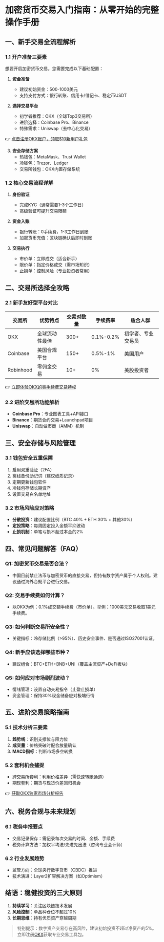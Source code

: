 # 加密货币交易入门指南：从零开始的完整操作手册

## 一、新手交易全流程解析

### 1.1 开户准备三要素
想要开启加密货币交易，您需要完成以下基础配置：

1. **资金准备**
   - 建议初始资金：500-1000美元
   - 支持支付方式：银行转账、信用卡/借记卡、稳定币USDT

2. **选择交易平台**
   - 初学者推荐：OKX（全球Top3交易所）
   - 进阶选择：Coinbase Pro、Binance
   - 特殊需求：Uniswap（去中心化交易）

👉 [点击注册OKX账户，领取$10新用户礼包](https://bit.ly/okx_welcome)

3. **安全存储方案**
   - 热钱包：MetaMask、Trust Wallet
   - 冷钱包：Trezor、Ledger
   - 交易所钱包：OKX内置存储系统

### 1.2 核心交易流程详解
1. **身份验证**
   - 完成KYC（通常需要1-3个工作日）
   - 高级验证可提升交易限额

2. **资金入账**
   - 银行转账：0手续费，1-3工作日到账
   - 加密货币充值：区块链确认后即时到账

3. **交易执行**
   - 市价单：立即成交（适合新手）
   - 限价单：指定价格成交（需市场知识）
   - 止损单：控制风险（专业投资者常用）

## 二、交易所选择全攻略

### 2.1 新手友好型平台对比

| 交易所   | 优势特点               | 交易对数量 | 手续费率 | 适合人群         |
|----------|------------------------|------------|----------|------------------|
| OKX      | 全球流动性最佳         | 300+       | 0.1%-0.2% | 初学者、专业交易员 |
| Coinbase | 美国合规平台           | 150+       | 0.5%-1%  | 美国用户         |
| Robinhood| 零佣金交易             | 10+        | 0%       | 美股投资者       |

👉 [立即体验OKX的零手续费交易特权](https://bit.ly/okx_welcome)

### 2.2 进阶交易所功能解析
- **Coinbase Pro**：专业图表工具+API接口
- **Binance**：期货合约交易+Launchpad项目
- **Uniswap**：自动做市商（AMM）机制

## 三、安全存储与风险管理

### 3.1 钱包安全五重保障
1. 启用双重验证（2FA）
2. 离线备份助记词（建议纸质记录）
3. 定期更新钱包软件
4. 冷钱包存储长期资产
5. 设置交易白名单地址

### 3.2 市场风险应对策略
- **分散投资**：建议配置比例（BTC 40% + ETH 30% + 其他30%）
- **定投策略**：每周固定投入金额平抑波动
- **止损机制**：单笔亏损不超过本金的2%

## 四、常见问题解答（FAQ）

### Q1: 加密货币交易是否合法？
- 中国目前禁止法币与加密货币的直接交易，但持有数字资产属于个人权利。建议通过海外合规平台进行交易。

### Q2: 交易手续费如何计算？
- 以OKX为例：0.1%成交额手续费（市价单）。举例：1000美元交易收取1美元手续费。

### Q3: 如何判断交易所安全性？
- 关键指标：冷存储比例（>95%）、历史安全事件、是否通过ISO27001认证。

### Q4: 新手应该选择哪些币种？
- 建议组合：BTC+ETH+BNB+UNI（覆盖主流资产+DeFi板块）

### Q5: 如何应对市场剧烈波动？
- 情绪管理：设置自动交易指令（止盈止损单）
- 资金管理：保持30%现金储备应对极端行情

## 五、进阶交易策略指南

### 5.1 技术分析三要素
1. **趋势线**：识别支撑位与阻力位
2. **成交量**：价格突破时配合放量确认
3. **MACD指标**：判断市场多空转换

### 5.2 套利机会捕捉
- 跨交易所套利：利用价格差异（需快速转账通道）
- 期现套利：期货与现货价差回归机会

👉 [获取OKX独家市场分析报告](https://bit.ly/okx_welcome)

## 六、税务合规与未来规划

### 6.1 税务申报要点
- 交易记录保存：需记录每次交易的时间、金额、手续费
- 税务计算方法：加权平均法/先进先出法（咨询专业会计师）

### 6.2 行业发展趋势
- 监管方向：全球央行数字货币（CBDC）推进
- 技术演进：Layer2扩容解决方案（如Optimism）

## 结语：稳健投资的三大原则
1. **持续学习**：关注区块链技术发展
2. **风险控制**：单品种仓位不超过10%
3. **长期思维**：持有优质资产穿越周期

> 特别提示：数字资产交易存在高风险，建议初始投资不超过净资产的5%。立即注册[OKX](https://bit.ly/okx_welcome)获取专业交易工具包。